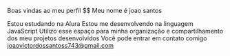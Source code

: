 Boas vindas ao meu perfil $$
Meu nome é joao santos

Estou estudando na Alura
Estou me desenvolvendo na linguagem JavaScript
Utilizo esse espaço para minha organização e compartilhamento dos meu projetos desenvolvidos
Você pode entrar em contato comigo
joaovictordossantoss743@gmail.com



